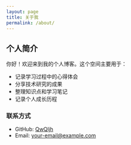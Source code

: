 ```yaml
---
layout: page
title: 关于我
permalink: /about/
---
```


## 个人简介

你好！欢迎来到我的个人博客。这个空间主要用于：

- 记录学习过程中的心得体会
- 分享技术研究的成果
- 整理知识点和学习笔记
- 记录个人成长历程

### 联系方式

- GitHub: [QwQljh](https://github.com/QwQljh)
- Email: [your-email@example.com](mailto:your-email@example.com)